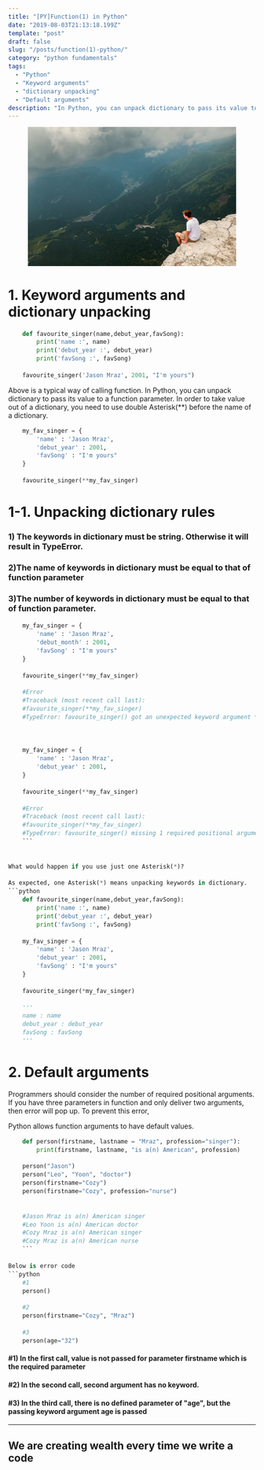 ```yaml
---
title: "[PY]Function(1) in Python"
date: "2019-08-03T21:13:18.199Z"
template: "post"
draft: false
slug: "/posts/function(1)-python/"
category: "python fundamentals"
tags:
  - "Python"
  - "Keyword arguments"
  - "dictionary unpacking"
  - "Default arguments"
description: "In Python, you can unpack dictionary to pass its value to a function parameter. In order to take value out of a dictionary"
---
```


<figure>
    <img src="/media/20190804-photo1.jpeg" alt="unsplash-film">
    <!-- <figcaption>Splendid</figcaption> -->
</figure>

# 1. Keyword arguments and dictionary unpacking

```python
    def favourite_singer(name,debut_year,favSong):
        print('name :', name)
        print('debut_year :', debut_year)
        print('favSong :', favSong)

    favourite_singer('Jason Mraz', 2001, "I'm yours")
```

Above is a typical way of calling function. In Python, you can unpack dictionary to pass its value to a function parameter. In order to take value out of a dictionary, you need to use double Asterisk(\*\*) before the name of a dictionary.

```python
    my_fav_singer = {
    	'name' : 'Jason Mraz',
    	'debut_year' : 2001,
    	'favSong' : "I'm yours"
    }

    favourite_singer(**my_fav_singer)
```

# 1-1. Unpacking dictionary rules

### 1) The keywords in dictionary must be string. Otherwise it will result in TypeError.

### 2)The name of keywords in dictionary must be equal to that of function parameter

### 3)The number of keywords in dictionary must be equal to that of function parameter.

````python
    my_fav_singer = {
    	'name' : 'Jason Mraz',
    	'debut_month' : 2001,
    	'favSong' : "I'm yours"
    }

    favourite_singer(**my_fav_singer)

    #Error
    #Traceback (most recent call last):
    #favourite_singer(**my_fav_singer)
    #TypeError: favourite_singer() got an unexpected keyword argument **'debut_month'**



    my_fav_singer = {
    	'name' : 'Jason Mraz',
    	'debut_year' : 2001,
    }

    favourite_singer(**my_fav_singer)

    #Error
    #Traceback (most recent call last):
    #favourite_singer(**my_fav_singer)
    #TypeError: favourite_singer() missing 1 required positional argument: **'favSong'**
    ```


What would happen if you use just one Asterisk(*)?

As expected, one Asterisk(*) means unpacking keywords in dictionary.
```python
    def favourite_singer(name,debut_year,favSong):
        print('name :', name)
        print('debut_year :', debut_year)
        print('favSong :', favSong)

    my_fav_singer = {
    	'name' : 'Jason Mraz',
    	'debut_year' : 2001,
    	'favSong' : "I'm yours"
    }

    favourite_singer(*my_fav_singer)

    '''
    name : name
    debut_year : debut_year
    favSong : favSong
    '''
````

# 2. Default arguments

Programmers should consider the number of required positional arguments. If you have three parameters in function and only deliver two arguments, then error will pop up. To prevent this error,

Python allows function arguments to have default values.

````python
    def person(firstname, lastname = "Mraz", profession="singer"):
        print(firstname, lastname, "is a(n) American", profession)

    person("Jason")
    person("Leo", "Yoon", "doctor")
    person(firstname="Cozy")
    person(firstname="Cozy", profession="nurse")


    #Jason Mraz is a(n) American singer
    #Leo Yoon is a(n) American doctor
    #Cozy Mraz is a(n) American singer
    #Cozy Mraz is a(n) American nurse
    ```

Below is error code
```python
    #1
    person()

    #2
    person(firstname="Cozy", "Mraz")

    #3
    person(age="32")
````

#### #1) In the first call, value is not passed for parameter firstname which is the required parameter

#### #2) In the second call, second argument has no keyword.

#### #3) In the third call, there is no defined parameter of "age", but the passing keyword argument age is passed

---

## We are creating wealth every time we write a code
